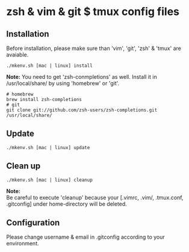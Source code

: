 zsh & vim & git $ tmux config files
===


## Installation

Before installation, please make sure than 'vim', 'git', 'zsh' & 'tmux' are avaiable.

```
./mkenv.sh [mac | linux] install
```

**Note:**
You need to get 'zsh-conmpletions' as well.
Install it in /usr/local/share/ by using 'homebrew' or 'git'.
```
# homebrew
brew install zsh-completions
# git
git clone git://github.com/zsh-users/zsh-completions.git /usr/local/share/
```


## Update

```
./mkenv.sh [mac | linux] update
```


## Clean up

```
./mkenv.sh [mac | linux] cleanup
```

**Note:**  
Be careful to execute 'cleanup' because your [.vimrc, .vim/, .tmux.conf, .gitconfig] under home-directory will be deleted.


## Configuration

Please change username & email in .gitconfig according to your environment.
